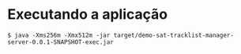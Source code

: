 # Executando a aplicação

```
$ java -Xms256m -Xmx512m -jar target/demo-sat-tracklist-manager-server-0.0.1-SNAPSHOT-exec.jar
```
